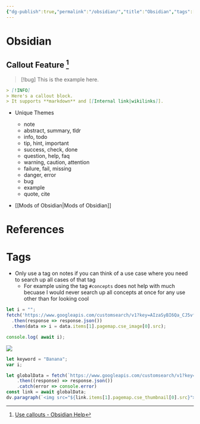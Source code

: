 ```yaml
---
{"dg-publish":true,"permalink":"/obsidian/","title":"Obsidian","tags":["Note-Taking"]}
---
```


# Obsidian
## Callout Feature [^1]
>[!bug]
> This is the example here.
```markdown
> [!INFO] 
> Here's a callout block. 
> It supports **markdown** and [[Internal link|wikilinks]].
```
- Unique Themes  
	- note
	-   abstract, summary, tldr
	-   info, todo
	-   tip, hint, important
	-   success, check, done
	-   question, help, faq
	-   warning, caution, attention
	-   failure, fail, missing
	-   danger, error
	-   bug
	-   example
	-   quote, cite

- [[Mods of Obsidian\|Mods of Obsidian]]

# References
[^1]: [Use callouts - Obsidian Help](https://help.obsidian.md/How+to/Use+callouts)

# Tags
- Only use a tag on notes if you can think of a use case where you need to search up all cases of that tag
	- For example using the tag `#concepts` does not help with much becuase I would never search up all concepts at once for any use other than for looking cool

```js
let i = "";
fetch('https://www.googleapis.com/customsearch/v1?key=AIzaSyBI6Qa_CJ5vf81XKJ_Fbd8EmxYsEFWa9m8&cx=017576662512468239146:omuauf_lfve&q=lectures')
  .then(response => response.json())
  .then(data => i = data.items[1].pagemap.cse_image[0].src);

console.log( await i);

```

<p><span><img src="https://images.unsplash.com/photo-1671726203449-34e89df45211?ixid=M3wzMzQyNzd8MXwxfHNlYXJjaHwxfHxDb21wdXRlcnxlbnwwfHx8fDE3MDQ1NTY4ODd8MA&amp;ixlib=rb-4.0.3" referrerpolicy="no-referrer"></span></p>

```js
let keyword = "Banana";
var i;

let globalData = fetch(`https://www.googleapis.com/customsearch/v1?key=AIzaSyBI6Qa_CJ5vf81XKJ_Fbd8EmxYsEFWa9m8&cx=017576662512468239146:omuauf_lfve&q=${keyword}`)
    .then((response) => response.json())
    .catch(error => console.error)
const link = await globalData;
dv.paragraph(`<img src="${link.items[1].pagemap.cse_thumbnail[0].src}">`);
```


